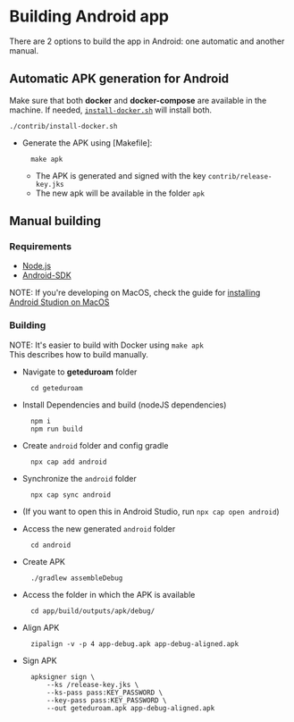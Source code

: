 # Building Android app

There are 2 options to build the app in Android: one automatic and another manual.


## Automatic APK generation for Android

Make sure that both __docker__ and __docker-compose__ are available in the machine.
If needed, [`install-docker.sh`](contrib/install-docker.sh) will install both.

	./contrib/install-docker.sh


* Generate the APK using [Makefile]:

		make apk

	* The APK is generated and signed with the key `contrib/release-key.jks`
	* The new apk will be available in the folder `apk`


## Manual building

### Requirements

* [Node.js](https://nodejs.org/en/)
* [Android-SDK](https://developer.android.com/studio#downloads)

NOTE: If you're developing on MacOS, check the guide for
[installing Android Studion on MacOS](ANDROID_STUDIO_MAC.md)


### Building

NOTE: It's easier to build with Docker using `make apk`  
This describes how to build manually.

* Navigate to **geteduroam** folder

		cd geteduroam

* Install Dependencies and build (nodeJS dependencies)

		npm i
		npm run build

* Create `android` folder and config gradle

		npx cap add android

* Synchronize the `android` folder

		npx cap sync android

* (If you want to open this in Android Studio, run `npx cap open android`)

* Access the new generated `android` folder

		cd android

* Create APK

		./gradlew assembleDebug

* Access the folder in which the APK is available

		cd app/build/outputs/apk/debug/

* Align APK

		zipalign -v -p 4 app-debug.apk app-debug-aligned.apk

* Sign APK

		apksigner sign \
			--ks /release-key.jks \
			--ks-pass pass:KEY_PASSWORD \
			--key-pass pass:KEY_PASSWORD \
			--out geteduroam.apk app-debug-aligned.apk
